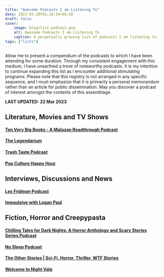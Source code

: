 ```yaml
---
title: "Awesome Podcasts I am Listening To"
date: 2023-03-20T01:18:34+05:30
draft: false
cover: 
    image: blog/list-podcast.png
    alt: Awesome Podcasts I am Listening To
    caption: A perpetually growing list of podcasts I am listening to. All of them are awesome. 
tags: ["lists"]
---
```


Allow me to present a compendium of the podcasts to which I have been attending for some duration. Through my consistent engagement with this medium, I have unearthed a trove of noteworthy podcasts. It is my intention to continue expanding this list as I encounter additional stimulating programs. Please note that this registry is not arranged in any specific sequence, and I must emphasize that it is primarily a personal memorandum rather than an article for public dissemination. May you discover a podcast of interest amongst the contents of this assemblage.

**LAST UPDATED: 22 Mar 2023**

## Literature, Movies and TV Shows

#### [Ten Very Big Books - A Malazan Readthrough Podcast](https://podcasts.google.com/feed/aHR0cHM6Ly9mZWVkcy50cmFuc2lzdG9yLmZtL3RlbnZlcnliaWdib29rcw?sa=X&ved=0CAMQ9sEGahcKEwiYsP_xqu39AhUAAAAAHQAAAAAQLA)

#### [The Legendarium](https://podcasts.google.com/feed/aHR0cHM6Ly90aGVsZWdlbmRhcml1bS5wb2RiZWFuLmNvbS9mZWVkLw?sa=X&ved=0CAoQ9sEGahcKEwiYsP_xqu39AhUAAAAAHQAAAAAQLA)

#### [Trash Taste Podcast](https://podcasts.google.com/feed/aHR0cHM6Ly9hbmNob3IuZm0vcy82MmQxMjk3MC9wb2RjYXN0L3Jzcw?sa=X&ved=0CAYQ9sEGahcKEwiYsP_xqu39AhUAAAAAHQAAAAAQLA)

#### [Pop Culture Happy Hour](https://podcasts.google.com/feed/aHR0cHM6Ly9mZWVkcy5ucHIub3JnLzUxMDI4Mi9wb2RjYXN0LnhtbA?sa=X&ved=0CAcQ9sEGahcKEwiYsP_xqu39AhUAAAAAHQAAAAAQLA)

## Interviews, Discussions and News

#### [Lex Fridman Podcast](https://podcasts.google.com/feed/aHR0cHM6Ly9sZXhmcmlkbWFuLmNvbS9mZWVkL3BvZGNhc3Qv?sa=X&ved=0CAQQ9sEGahcKEwiYsP_xqu39AhUAAAAAHQAAAAAQLA)

#### [Impaulsive with Logan Paul](https://podcasts.google.com/feed/aHR0cHM6Ly93d3cub21ueWNvbnRlbnQuY29tL2QvcGxheWxpc3QvOWI3ZGFjZGYtYTkyNS00Zjk1LTg0ZGMtYWM0NjAwMzQ1MWZmLzQ2ZmE3NDFmLTZjOWYtNGFhYi1iY2NlLWFjYjUwMDM2NDIyMy9mMDFiOWM5NS01Mzc5LTQxMjEtODliMS1hY2I1MDAzNjQyMmMvcG9kY2FzdC5yc3M?sa=X&ved=0CAUQ9sEGahcKEwiYsP_xqu39AhUAAAAAHQAAAAAQLA)

## Fiction, Horror and Creepypasta

#### [Chilling Tales for Dark Nights: A Horror Anthology and Scary Stories Series Podcast](https://podcasts.google.com/feed/aHR0cDovL2ZlZWRzLmZlZWRidXJuZXIuY29tL0NoaWxsaW5nVGFsZXNGb3JEYXJrTmlnaHRzUG9kY2FzdA?sa=X&ved=0CA4Q9sEGahcKEwiYsP_xqu39AhUAAAAAHQAAAAAQLA)

#### [No Sleep Podcast](https://podcasts.google.com/feed/aHR0cHM6Ly9mZWVkcy5tZWdhcGhvbmUuZm0vVFBDOTkyOTA3MTMzOQ?sa=X&ved=0CA8Q9sEGahcKEwiYsP_xqu39AhUAAAAAHQAAAAAQLA)

#### [The Other Stories | Sci-Fi, Horror, Thriller, WTF Stories](https://podcasts.google.com/feed/aHR0cHM6Ly9mZWVkcy5hY2FzdC5jb20vcHVibGljL3Nob3dzL2Q0ODk2ODQwLWE1OGMtNGVjYi05MzY5LWRiNTcyZDJhNGQ0ZA?sa=X&ved=0CBAQ9sEGahcKEwiYsP_xqu39AhUAAAAAHQAAAAAQLA)

#### [Welcome to Night Vale](https://podcasts.google.com/feed/aHR0cDovL2ZlZWRzLm5pZ2h0dmFsZXByZXNlbnRzLmNvbS93ZWxjb21ldG9uaWdodHZhbGVwb2RjYXN0?sa=X&ved=0CBEQ9sEGahcKEwiYsP_xqu39AhUAAAAAHQAAAAAQLA)
